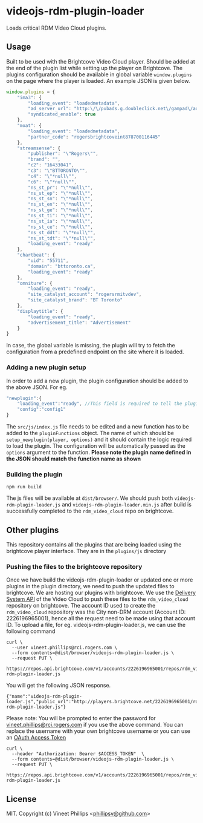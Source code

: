 # videojs-rdm-plugin-loader

Loads critical RDM Video Cloud plugins. 

## Usage
Built to be used with the Brightcove Video Cloud player. Should be added at the end of the plugin list while setting up the player on Brightcove. The plugins configuration should be available in global variable `window.plugins` on the page where the player is loaded. An example JSON is given below. 

```js
window.plugins = {
	"ima3": {
		"loading_event": "loadedmetadata",
		"ad_server_url": "http:\/\/pubads.g.doubleclick.net\/gampad\/ads?sz=640x360&iu=\/7326\/en.bttoronto.web&ciu_szs=728x90,975x50,300x250&impl=s&gdfp_req=1&ad_rule=1&cmsid=984&env=vp&output=xml_vast2&unviewed_position_start=1&url={window.location.href}&correlator={timestamp}&vid={mediainfo.id}&title={mediainfo.name}&referrer={document.referrer}&duration={mediainfo.duration}&description_url=BTToronto.ca",
		"syndicated_enable": true
	},
	"moat": {
		"loading_event": "loadedmetadata",
		"partner_code": "rogersbrightcoveint878700116445"
	},
	"streamsense": {
		"publisher": "\"Rogers\"",
		"brand": "",
		"c2": "16433041",
		"c3": "\"BTTORONTO\"",
		"c4": "\"*null\"",
		"c6": "\"*null\"",
		"ns_st_pr": "\"*null\"",
		"ns_st_ep": "\"*null\"",
		"ns_st_sn": "\"*null\"",
		"ns_st_en": "\"*null\"",
		"ns_st_ge": "\"*null\"",
		"ns_st_ti": "\"*null\"",
		"ns_st_ia": "\"*null\"",
		"ns_st_ce": "\"*null\"",
		"ns_st_ddt": "\"*null\"",
		"ns_st_tdt": "\"*null\"",
		"loading_event": "ready"
	},
	"chartbeat": {
		"uid": "55711",
		"domain": "bttoronto.ca",
		"loading_event": "ready"
	},
	"omniture": {
		"loading_event": "ready",
		"site_catalyst_account": "rogersrmitvdev",
		"site_catalyst_brand": "BT Toronto"
	},
	"displaytitle": {
		"loading_event": "ready",
		"advertisement_title": "Advertisement"
	}
}
```
In case, the global variable is missing, the plugin will try to fetch the configuration from a predefined endpoint on the site where it is loaded.

### Adding a new plugin setup

In order to add a new plugin, the plugin configuration should be added to the above JSON. For eg.
```js
"newplugin":{
    "loading_event":"ready", //This field is required to tell the plugin at which videojs event the plugin should be loaded
    "config":"config1"
}
```

The `src/js/index.js` file needs to be edited and a new function has to be added to the `pluginFunctions` object. The name of which should be `setup_newplugin(player, options)` and it should contain the logic required to load the plugin. The configuration will be automatically passed as the `options` argument to the function. **Please note the plugin name defined in the JSON should match the function name as shown**

### Building the plugin

```shell
npm run build
```

The js files will be available at `dist/browser/`. We should push both `videojs-rdm-plugin-loader.js` and `videojs-rdm-plugin-loader.min.js` after build is successfully completed  to the `rdm_video_cloud` repo on brightcove.

## Other plugins
This repository contains all the plugins that are being loaded using the brightcove player interface. They are in the `plugins/js` directory
 
### Pushing the files to the brightcove repository
Once we have build the videojs-rdm-plugin-loader or updated one or more plugins in the plugin directory, we need to push the updated files to brightcove. We are hosting our plugins with brightcove. We use the [Delivery System API](https://docs.brightcove.com/en/video-cloud/concepts/delivery-system-api/references/v1/index.html) of the Video Cloud to push these files to the `rdm_video_cloud` repository on brightcove. The account ID used to create the `rdm_video_cloud` repository was the City non-DRM account (Account ID: 2226196965001), hence all the request need to be made using that account ID. To upload a file, for eg. videojs-rdm-plugin-loader.js, we can use the following command
```shell
curl \
  --user vineet.phillips@rci.rogers.com \
  --form contents=@dist/browser/videojs-rdm-plugin-loader.js \
  --request PUT \
  https://repos.api.brightcove.com/v1/accounts/2226196965001/repos/rdm_video_cloud/files/videojs-rdm-plugin-loader.js
```
You will get the following JSON response.
```shell
{"name":"videojs-rdm-plugin-loader.js","public_url":"http://players.brightcove.net/2226196965001/rdm_video_cloud/videojs-rdm-plugin-loader.js"}
```
Please note: You will be prompted to enter the password for vineet.phillips@rci.rogers.com if you use the above command. You can replace the username with your own brightcove username or you can use an [OAuth Access Token](https://docs.brightcove.com/en/video-cloud/concepts/delivery-system-api/guides/dev-system-api-overview.html#authentication)
```shell
curl \
  --header "Authorization: Bearer $ACCESS_TOKEN"  \
  --form contents=@dist/browser/videojs-rdm-plugin-loader.js \
  --request PUT \
  https://repos.api.brightcove.com/v1/accounts/2226196965001/repos/rdm_video_cloud/files/videojs-rdm-plugin-loader.js
```


## License

MIT. Copyright (c) Vineet Phillips &lt;phillipsv@github.com&gt;


[videojs]: http://videojs.com/
